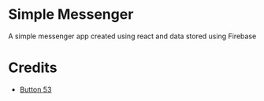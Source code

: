 # Simple Messenger

A simple messenger app created using react and data stored using Firebase

# Credits 

- [Button 53](https://getcssscan.com/css-buttons-examples)